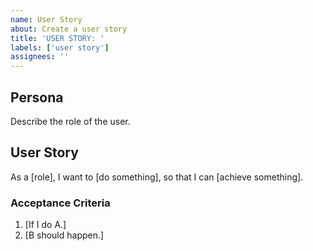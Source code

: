 ```yaml
---
name: User Story
about: Create a user story
title: 'USER STORY: '
labels: ['user story']
assignees: ''
---
```


## Persona
Describe the role of the user.

## User Story
As a [role], I want to [do something], so that I can [achieve something].

### Acceptance Criteria

1. [If I do A.]
1. [B should happen.]
